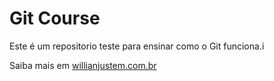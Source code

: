 # Git Course

Este é um repositorio teste para ensinar como o Git funciona.i


Saiba mais em [willianjustem.com.br](http://willianjusten.com.br)
